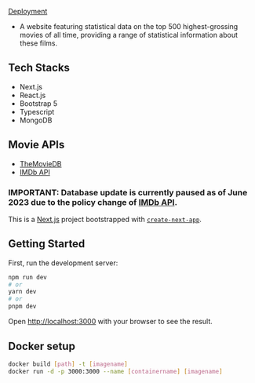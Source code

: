 [Deployment](https://top500movies.vercel.app/)
- A website featuring statistical data on the top 500 highest-grossing movies of all time, providing a range of statistical information about these films.


## Tech Stacks
- Next.js
- React.js
- Bootstrap 5
- Typescript
- MongoDB

## Movie APIs
- [TheMovieDB](https://www.themoviedb.org/)
- [IMDb API](https://imdb-api.com/)


### IMPORTANT: Database update is currently paused as of June 2023 due to the policy change of [IMDb API](https://imdb-api.com/).



This is a [Next.js](https://nextjs.org/) project bootstrapped with [`create-next-app`](https://github.com/vercel/next.js/tree/canary/packages/create-next-app).

## Getting Started

First, run the development server:

```bash
npm run dev
# or
yarn dev
# or
pnpm dev
```

Open [http://localhost:3000](http://localhost:3000) with your browser to see the result.

## Docker setup

```bash
docker build [path] -t [imagename]
docker run -d -p 3000:3000 --name [containername] [imagename]
```
